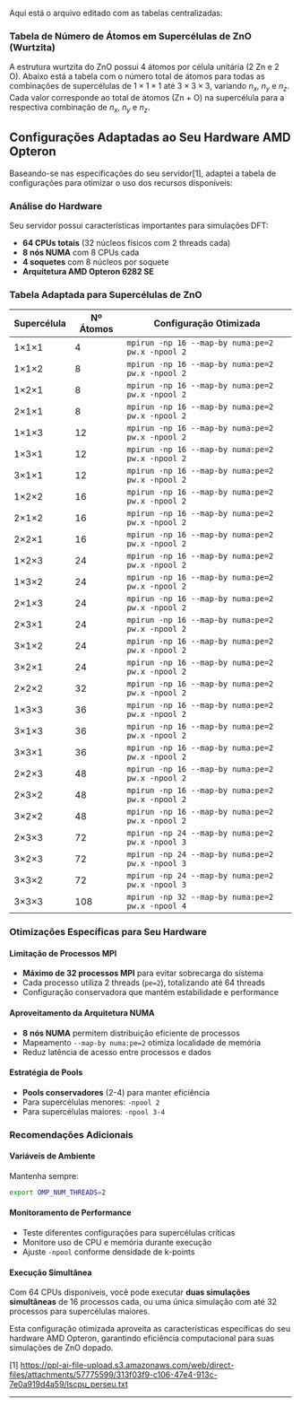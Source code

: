 Aqui está o arquivo editado com as tabelas centralizadas:

### Tabela de Número de Átomos em Supercélulas de ZnO (Wurtzita)

A estrutura wurtzita do ZnO possui 4 átomos por célula unitária (2 Zn e 2 O). Abaixo está a tabela com o número total de átomos para todas as combinações de supercélulas de $1 \times 1 \times 1$ até $3 \times 3 \times 3$, variando $n_x$, $n_y$ e $n_z$. Cada valor corresponde ao total de átomos (Zn + O) na supercélula para a respectiva combinação de $n_x$, $n_y$ e $n_z$.

## Configurações Adaptadas ao Seu Hardware AMD Opteron

Baseando-se nas especificações do seu servidor[1], adaptei a tabela de configurações para otimizar o uso dos recursos disponíveis:

### Análise do Hardware

Seu servidor possui características importantes para simulações DFT:
- **64 CPUs totais** (32 núcleos físicos com 2 threads cada)
- **8 nós NUMA** com 8 CPUs cada
- **4 soquetes** com 8 núcleos por soquete
- **Arquitetura AMD Opteron 6282 SE**

### Tabela Adaptada para Supercélulas de ZnO

<center>

| Supercélula | Nº Átomos | Configuração Otimizada |
|-------------|-----------|------------------------|
| 1×1×1 | 4 | `mpirun -np 16 --map-by numa:pe=2 pw.x -npool 2` |
| 1×1×2 | 8 | `mpirun -np 16 --map-by numa:pe=2 pw.x -npool 2` |
| 1×2×1 | 8 | `mpirun -np 16 --map-by numa:pe=2 pw.x -npool 2` |
| 2×1×1 | 8 | `mpirun -np 16 --map-by numa:pe=2 pw.x -npool 2` |
| 1×1×3 | 12 | `mpirun -np 16 --map-by numa:pe=2 pw.x -npool 2` |
| 1×3×1 | 12 | `mpirun -np 16 --map-by numa:pe=2 pw.x -npool 2` |
| 3×1×1 | 12 | `mpirun -np 16 --map-by numa:pe=2 pw.x -npool 2` |
| 1×2×2 | 16 | `mpirun -np 16 --map-by numa:pe=2 pw.x -npool 2` |
| 2×1×2 | 16 | `mpirun -np 16 --map-by numa:pe=2 pw.x -npool 2` |
| 2×2×1 | 16 | `mpirun -np 16 --map-by numa:pe=2 pw.x -npool 2` |
| 1×2×3 | 24 | `mpirun -np 16 --map-by numa:pe=2 pw.x -npool 2` |
| 1×3×2 | 24 | `mpirun -np 16 --map-by numa:pe=2 pw.x -npool 2` |
| 2×1×3 | 24 | `mpirun -np 16 --map-by numa:pe=2 pw.x -npool 2` |
| 2×3×1 | 24 | `mpirun -np 16 --map-by numa:pe=2 pw.x -npool 2` |
| 3×1×2 | 24 | `mpirun -np 16 --map-by numa:pe=2 pw.x -npool 2` |
| 3×2×1 | 24 | `mpirun -np 16 --map-by numa:pe=2 pw.x -npool 2` |
| 2×2×2 | 32 | `mpirun -np 16 --map-by numa:pe=2 pw.x -npool 2` |
| 1×3×3 | 36 | `mpirun -np 16 --map-by numa:pe=2 pw.x -npool 2` |
| 3×1×3 | 36 | `mpirun -np 16 --map-by numa:pe=2 pw.x -npool 2` |
| 3×3×1 | 36 | `mpirun -np 16 --map-by numa:pe=2 pw.x -npool 2` |
| 2×2×3 | 48 | `mpirun -np 16 --map-by numa:pe=2 pw.x -npool 2` |
| 2×3×2 | 48 | `mpirun -np 16 --map-by numa:pe=2 pw.x -npool 2` |
| 3×2×2 | 48 | `mpirun -np 16 --map-by numa:pe=2 pw.x -npool 2` |
| 2×3×3 | 72 | `mpirun -np 24 --map-by numa:pe=2 pw.x -npool 3` |
| 3×2×3 | 72 | `mpirun -np 24 --map-by numa:pe=2 pw.x -npool 3` |
| 3×3×2 | 72 | `mpirun -np 24 --map-by numa:pe=2 pw.x -npool 3` |
| 3×3×3 | 108 | `mpirun -np 32 --map-by numa:pe=2 pw.x -npool 4` |

</center>

### Otimizações Específicas para Seu Hardware

#### **Limitação de Processos MPI**
- **Máximo de 32 processos MPI** para evitar sobrecarga do sistema
- Cada processo utiliza 2 threads (`pe=2`), totalizando até 64 threads
- Configuração conservadora que mantém estabilidade e performance

#### **Aproveitamento da Arquitetura NUMA**
- **8 nós NUMA** permitem distribuição eficiente de processos
- Mapeamento `--map-by numa:pe=2` otimiza localidade de memória
- Reduz latência de acesso entre processos e dados

#### **Estratégia de Pools**
- **Pools conservadores** (2-4) para manter eficiência
- Para supercélulas menores: `-npool 2`
- Para supercélulas maiores: `-npool 3-4`

### Recomendações Adicionais

#### **Variáveis de Ambiente**
Mantenha sempre:
```bash
export OMP_NUM_THREADS=2
```

#### **Monitoramento de Performance**
- Teste diferentes configurações para supercélulas críticas
- Monitore uso de CPU e memória durante execução
- Ajuste `-npool` conforme densidade de k-points

#### **Execução Simultânea**
Com 64 CPUs disponíveis, você pode executar **duas simulações simultâneas** de 16 processos cada, ou uma única simulação com até 32 processos para supercélulas maiores.

Esta configuração otimizada aproveita as características específicas do seu hardware AMD Opteron, garantindo eficiência computacional para suas simulações de ZnO dopado.

[1] https://ppl-ai-file-upload.s3.amazonaws.com/web/direct-files/attachments/57775599/313f03f9-c106-47e4-913c-7e0a919d4a59/lscpu_perseu.txt



---

